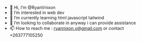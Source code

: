 - 👋 Hi, I’m @RyanVnixon
- 👀 I’m interested in web dev 
- 🌱 I’m currently learning html javascript tailwind
- 💞️ I’m looking to collaborate in anyway i can provide assistance
- 📫 How to reach me : ryannixon.v@gmail.com or contact +263777105250

<!---
RyanVnixon/RyanVnixon is a ✨ special ✨ repository because its `README.md` (this file) appears on your GitHub profile.
You can click the Preview link to take a look at your changes.
--->
